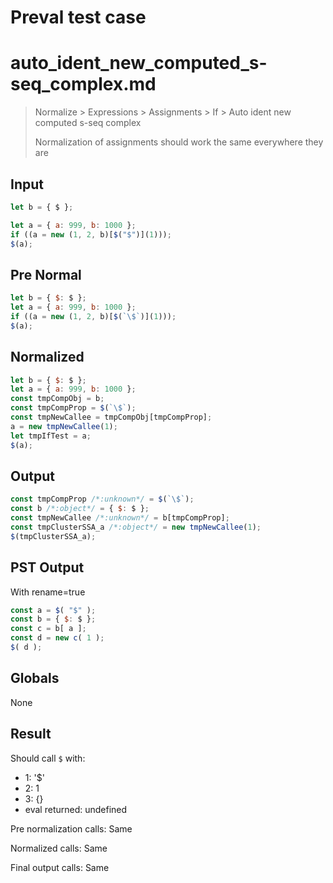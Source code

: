 # Preval test case

# auto_ident_new_computed_s-seq_complex.md

> Normalize > Expressions > Assignments > If > Auto ident new computed s-seq complex
>
> Normalization of assignments should work the same everywhere they are

## Input

`````js filename=intro
let b = { $ };

let a = { a: 999, b: 1000 };
if ((a = new (1, 2, b)[$("$")](1)));
$(a);
`````

## Pre Normal


`````js filename=intro
let b = { $: $ };
let a = { a: 999, b: 1000 };
if ((a = new (1, 2, b)[$(`\$`)](1)));
$(a);
`````

## Normalized


`````js filename=intro
let b = { $: $ };
let a = { a: 999, b: 1000 };
const tmpCompObj = b;
const tmpCompProp = $(`\$`);
const tmpNewCallee = tmpCompObj[tmpCompProp];
a = new tmpNewCallee(1);
let tmpIfTest = a;
$(a);
`````

## Output


`````js filename=intro
const tmpCompProp /*:unknown*/ = $(`\$`);
const b /*:object*/ = { $: $ };
const tmpNewCallee /*:unknown*/ = b[tmpCompProp];
const tmpClusterSSA_a /*:object*/ = new tmpNewCallee(1);
$(tmpClusterSSA_a);
`````

## PST Output

With rename=true

`````js filename=intro
const a = $( "$" );
const b = { $: $ };
const c = b[ a ];
const d = new c( 1 );
$( d );
`````

## Globals

None

## Result

Should call `$` with:
 - 1: '$'
 - 2: 1
 - 3: {}
 - eval returned: undefined

Pre normalization calls: Same

Normalized calls: Same

Final output calls: Same
